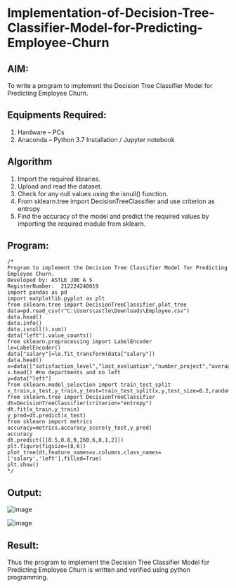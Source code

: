 # Implementation-of-Decision-Tree-Classifier-Model-for-Predicting-Employee-Churn

## AIM:
To write a program to implement the Decision Tree Classifier Model for Predicting Employee Churn.

## Equipments Required:
1. Hardware – PCs
2. Anaconda – Python 3.7 Installation / Jupyter notebook

## Algorithm
1. Import the required libraries.
2. Upload and read the dataset.
3. Check for any null values using the isnull() function.
4. From sklearn.tree import DecisionTreeClassifier and use criterion as entropy
5. Find the accuracy of the model and predict the required values by importing the required module from sklearn.

## Program:
```
/*
Program to implement the Decision Tree Classifier Model for Predicting Employee Churn.
Developed by: ASTLE JOE A S
RegisterNumber:  212224240019
import pandas as pd
import matplotlib.pyplot as plt
from sklearn.tree import DecisionTreeClassifier,plot_tree
data=pd.read_csv(r"C:\Users\astle\Downloads\Employee.csv")
data.head()
data.info()
data.isnull().sum()
data["left"].value_counts()
from sklearn.preprocessing import LabelEncoder
le=LabelEncoder()
data["salary"]=le.fit_transform(data["salary"])
data.head()
x=data[["satisfaction_level","last_evaluation","number_project","average_montly_hours",'time_spend_company','Work_accident','promotion_last_5years','salary']]
x.head() #no departments and no left
y=data["left"]
from sklearn.model_selection import train_test_split
x_train,x_test,y_train,y_test=train_test_split(x,y,test_size=0.2,random_state=100)
from sklearn.tree import DecisionTreeClassifier
dt=DecisionTreeClassifier(criterion="entropy")
dt.fit(x_train,y_train)
y_pred=dt.predict(x_test)
from sklearn import metrics
accuracy=metrics.accuracy_score(y_test,y_pred)
accuracy
dt.predict([[0.5,0.8,9,260,6,0,1,2]])
plt.figure(figsize=(8,6))
plot_tree(dt,feature_names=x.columns,class_names=['salary','left'],filled=True)
plt.show()
*/
```

## Output:
![image](https://github.com/user-attachments/assets/0aad565c-6277-4428-908a-a9cb5f4c85ac)

![image](https://github.com/user-attachments/assets/fa59eba5-b32a-4d40-8549-def59a947c2d)


## Result:
Thus the program to implement the  Decision Tree Classifier Model for Predicting Employee Churn is written and verified using python programming.
